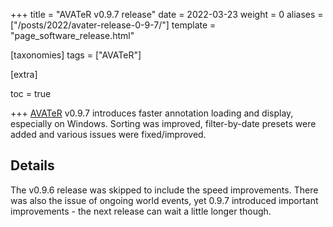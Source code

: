+++
title = "AVATeR v0.9.7 release"
date = 2022-03-23
weight = 0
aliases = ["/posts/2022/avater-release-0-9-7/"]
template = "page_software_release.html"

[taxonomies]
tags = ["AVATeR"]

[extra]

toc = true

+++
[AVATeR](/software/avater/) v0.9.7 introduces faster annotation loading and display, especially on Windows. Sorting was improved, filter-by-date presets were added and various issues were fixed/improved.

<!-- more -->

## Details

The v0.9.6 release was skipped to include the speed improvements. There was also the issue of ongoing world events, yet 0.9.7 introduced important improvements - the next release can wait a little longer though.



